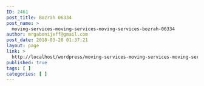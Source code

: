 ```yaml
---
ID: 2461
post_title: Bozrah 06334
post_name: >
  moving-services-moving-services-moving-services-bozrah-06334
author: mrgabonijeff@gmail.com
post_date: 2018-03-28 01:37:21
layout: page
link: >
  http://localhost/wordpress/moving-services-moving-services-moving-services-bozrah-06334/
published: true
tags: [ ]
categories: [ ]
---
```

